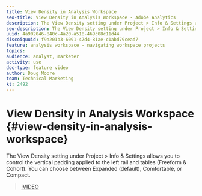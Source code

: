 ```yaml
---
title: View Density in Analysis Workspace
seo-title: View Density in Analysis Workspace - Adobe Analytics
description: The View Density setting under Project > Info & Settings allows you to control the vertical padding applied to the left rail and tables (Freeform & Cohort). You can choose between Expanded (default), Comfortable, or Compact.
seo-description: The View Density setting under Project > Info & Settings allows you to control the vertical padding applied to the left rail and tables (Freeform & Cohort). You can choose between Expanded (default), Comfortable, or Compact. - Adobe Analytics
uuid: 4a902046-840c-4a20-a518-469c08c11d44
discoiquuid: f9a201b3-6091-47d4-81ae-c1abd79cead7
feature: analysis workspace - navigating workspace projects
topics: 
audience: analyst, marketer
activity: use
doc-type: feature video
author: Doug Moore
team: Technical Marketing
kt: 2492
---
```


# View Density in Analysis Workspace {#view-density-in-analysis-workspace}

The View Density setting under Project > Info & Settings allows you to control the vertical padding applied to the left rail and tables (Freeform & Cohort). You can choose between Expanded (default), Comfortable, or Compact.

>[!VIDEO](https://video.tv.adobe.com/v/25963/?quality=12)